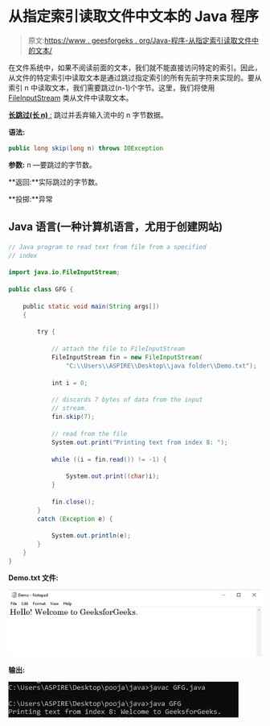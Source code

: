 # 从指定索引读取文件中文本的 Java 程序

> 原文:[https://www . geesforgeks . org/Java-程序-从指定索引读取文件中的文本/](https://www.geeksforgeeks.org/java-program-to-read-text-from-file-from-a-specified-index/)

在文件系统中，如果不阅读前面的文本，我们就不能直接访问特定的索引。因此，从文件的特定索引中读取文本是通过跳过指定索引的所有先前字符来实现的。要从索引 n 中读取文本，我们需要跳过(n-1)个字节。这里，我们将使用 [FileInputStream](https://www.geeksforgeeks.org/java-io-fileinputstream-class-java/) 类从文件中读取文本。

[**长跳过(长 n)** :](https://www.geeksforgeeks.org/bufferedreader-skiplong-method-in-java-with-examples/) 跳过并丢弃输入流中的 n 字节数据。

**语法:**

```java
public long skip(long n) throws IOException
```

**参数:** n —要跳过的字节数。

**返回:**实际跳过的字节数。

**投掷:**异常

## Java 语言(一种计算机语言，尤用于创建网站)

```java
// Java program to read text from file from a specified
// index

import java.io.FileInputStream;

public class GFG {

    public static void main(String args[])
    {

        try {

            // attach the file to FileInputStream
            FileInputStream fin = new FileInputStream(
                "C:\\Users\\ASPIRE\\Desktop\\java folder\\Demo.txt");

            int i = 0;

            // discards 7 bytes of data from the input
            // stream.
            fin.skip(7);

            // read from the file
            System.out.print("Printing text from index 8: ");

            while ((i = fin.read()) != -1) {

                System.out.print((char)i);
            }

            fin.close();
        }
        catch (Exception e) {

            System.out.println(e);
        }
    }
}
```

**Demo.txt 文件:**

![](img/1edc490ec3d6e2e2ea5507002ee5a745.png)

**输出:**

![](img/3a6fe7d2682d3fc9db4c4fb643e70391.png)